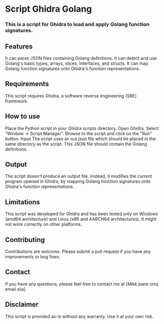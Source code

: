 # Script Ghidra Golang 
### This is a script for Ghidra to load and apply Golang function signatures.

## Features
It can parse JSON files containing Golang definitions.
It can detect and use Golang's basic types, arrays, slices, interfaces, and structs.
It can map Golang function signatures onto Ghidra's function representations.
## Requirements
This script requires Ghidra, a software reverse engineering (SRE) framework.

## How to use
Place the Python script in your Ghidra scripts directory.
Open Ghidra.
Select "Window -> Script Manager".
Browse to the script and click on the "Run" button.
Input
The script uses an out.json file which should be placed in the same directory as the script. This JSON file should contain the Golang definitions.

## Output
The script doesn't produce an output file. Instead, it modifies the current program opened in Ghidra, by mapping Golang function signatures onto Ghidra's function representations.

## Limitations
This script was developed for Ghidra and has been tested only on Windows (amd64 architecture) and Linux (x86 and AARCH64 architectures). It might not work correctly on other platforms.

## Contributing
Contributions are welcome. Please submit a pull request if you have any improvements or bug fixes.

## Contact
If you have any questions, please feel free to contact me at [Mikk pane oma email siia].

## Disclaimer
This script is provided as-is without any warranty. Use it at your own risk.